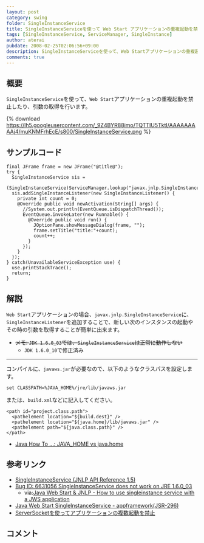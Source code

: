 ```yaml
---
layout: post
category: swing
folder: SingleInstanceService
title: SingleInstanceServiceを使って Web Start アプリケーションの重複起動を禁止
tags: [SingleInstanceService, ServiceManager, SingleInstance]
author: aterai
pubdate: 2008-02-25T02:06:56+09:00
description: SingleInstanceServiceを使って、Web Startアプリケーションの重複起動を禁止したり、引数の取得を行います。
comments: true
---
```

## 概要
`SingleInstanceService`を使って、`Web Start`アプリケーションの重複起動を禁止したり、引数の取得を行います。

{% download https://lh5.googleusercontent.com/_9Z4BYR88imo/TQTTIU5TktI/AAAAAAAAAj4/muKNMFrhEcE/s800/SingleInstanceService.png %}

## サンプルコード
<pre class="prettyprint"><code>final JFrame frame = new JFrame("@title@");
try {
  SingleInstanceService sis =
      (SingleInstanceService)ServiceManager.lookup("javax.jnlp.SingleInstanceService");
  sis.addSingleInstanceListener(new SingleInstanceListener() {
    private int count = 0;
    @Override public void newActivation(String[] args) {
      //System.out.println(EventQueue.isDispatchThread());
      EventQueue.invokeLater(new Runnable() {
        @Override public void run() {
          JOptionPane.showMessageDialog(frame, "");
          frame.setTitle("title:"+count);
          count++;
        }
      });
    }
  });
} catch(UnavailableServiceException use) {
  use.printStackTrace();
  return;
}
</code></pre>

## 解説
`Web Start`アプリケーションの場合、`javax.jnlp.SingleInstanceService`に、`SingleInstanceListener`を追加することで、新しい次のインスタンスの起動やその時の引数を取得することが簡単に出来ます。

- ~~メモ: `JDK 1.6.0_03`では、`SingleInstanceService`は正常に動作しない~~
    - `JDK 1.6.0_10`で修正済み

<!-- dummy comment line for breaking list -->

- - - -
コンパイルに、`javaws.jar`が必要なので、以下のようなクラスパスを設定します。

	set CLASSPATH=%JAVA_HOME%/jre/lib/javaws.jar

または、`build.xml`などに記入してください。

<pre class="prettyprint"><code>&lt;path id="project.class.path"&gt;
  &lt;pathelement location="${build.dest}" /&gt;
  &lt;pathelement location="${java.home}/lib/javaws.jar" /&gt;
  &lt;pathelement path="${java.class.path}" /&gt;
&lt;/path&gt;
</code></pre>

- [Java How To ...: JAVA_HOME vs java.home](http://javahowto.blogspot.com/2006/05/javahome-vs-javahome.html)

<!-- dummy comment line for breaking list -->

## 参考リンク
- [SingleInstanceService (JNLP API Reference 1.5)](http://docs.oracle.com/javase/jp/6/jre/api/javaws/jnlp/javax/jnlp/SingleInstanceService.html)
- [Bug ID: 6631056 SingleInstanceService does not work on JRE 1.6.0_03](http://bugs.java.com/bugdatabase/view_bug.do?bug_id=6631056)
    - via:[Java Web Start & JNLP - How to use singleinstance service with a JWS application](https://community.oracle.com/thread/1307009)
- [Java Web Start SingleInstanceService - appframework(JSR-296)](https://appframework.dev.java.net/servlets/ReadMsg?listName=users&msgNo=396)
- [ServerSocketを使ってアプリケーションの複数起動を禁止](http://ateraimemo.com/Swing/SingleInstanceApplication.html)

<!-- dummy comment line for breaking list -->

## コメント
